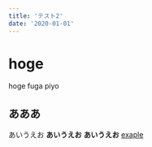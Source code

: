 ```yaml
---
title: 'テスト2'
date: '2020-01-01'
---
```


# hoge

hoge
fuga
piyo

## あああ

あいうえお
__あいうえお__
**あいうえお**
[exaple](https://example.com)
